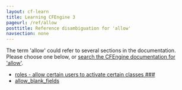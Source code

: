 ```yaml
---
layout: cf-learn
title: Learning CFEngine 3
pageurl: /ref/allow
posttitle: Reference disambiguation for 'allow'
navsection: none
---
```


The term 'allow' could refer to several sections in the documentation. Please choose one below, or
[search the CFEngine documentation for 'allow'](http://docs.cfengine.com/latest/search.html?q=allow).

- [roles - allow certain users to activate certain classes \#\#\#](http://docs.cfengine.com/latest/guide-writing-and-serving-policy-promises-available-in-cfengine.html#roles-allow-certain-users-to-activate-certain-classes-###)
- [allow_blank_fields](http://docs.cfengine.com/latest/reference-promise-types-edit_line-field_edits.html#allow_blank_fields)
